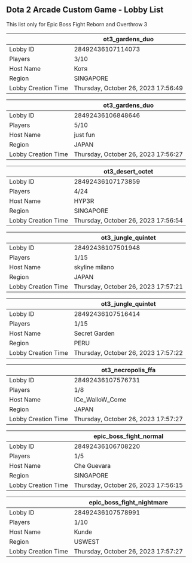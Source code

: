 ## Dota 2 Arcade Custom Game - Lobby List

This list only for Epic Boss Fight Reborn and Overthrow 3

|  | ot3_gardens_duo |
| ------ | ------ |
| Lobby ID | 28492436107114073 |
| Players | 3/10 |
| Host Name | Котя |
| Region | SINGAPORE |
| Lobby Creation Time | Thursday, October 26, 2023 17:56:49 |


|  | ot3_gardens_duo |
| ------ | ------ |
| Lobby ID | 28492436106848646 |
| Players | 5/10 |
| Host Name | just fun |
| Region | JAPAN |
| Lobby Creation Time | Thursday, October 26, 2023 17:56:27 |


|  | ot3_desert_octet |
| ------ | ------ |
| Lobby ID | 28492436107173859 |
| Players | 4/24 |
| Host Name | HYP3R |
| Region | SINGAPORE |
| Lobby Creation Time | Thursday, October 26, 2023 17:56:54 |


|  | ot3_jungle_quintet |
| ------ | ------ |
| Lobby ID | 28492436107501948 |
| Players | 1/15 |
| Host Name | skyline milano |
| Region | JAPAN |
| Lobby Creation Time | Thursday, October 26, 2023 17:57:21 |


|  | ot3_jungle_quintet |
| ------ | ------ |
| Lobby ID | 28492436107516414 |
| Players | 1/15 |
| Host Name | Secret Garden |
| Region | PERU |
| Lobby Creation Time | Thursday, October 26, 2023 17:57:22 |


|  | ot3_necropolis_ffa |
| ------ | ------ |
| Lobby ID | 28492436107576731 |
| Players | 1/8 |
| Host Name | ICe_WalloW_Come |
| Region | JAPAN |
| Lobby Creation Time | Thursday, October 26, 2023 17:57:27 |


|  | epic_boss_fight_normal |
| ------ | ------ |
| Lobby ID | 28492436106708220 |
| Players | 1/5 |
| Host Name | Сhe Guevara |
| Region | SINGAPORE |
| Lobby Creation Time | Thursday, October 26, 2023 17:56:15 |


|  | epic_boss_fight_nightmare |
| ------ | ------ |
| Lobby ID | 28492436107578991 |
| Players | 1/10 |
| Host Name | Kunde |
| Region | USWEST |
| Lobby Creation Time | Thursday, October 26, 2023 17:57:27 |


